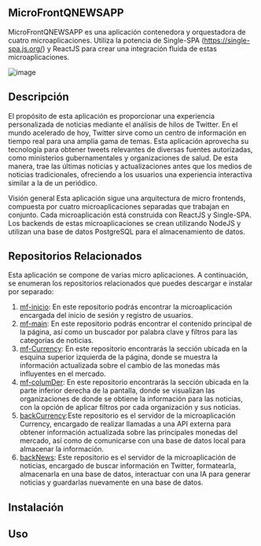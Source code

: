## MicroFrontQNEWSAPP

MicroFrontQNEWSAPP es una aplicación contenedora y orquestadora de cuatro microaplicaciones. Utiliza la potencia de Single-SPA (https://single-spa.js.org/) y ReactJS para crear una integración fluida de estas microaplicaciones.

![image](https://github.com/DarioMarcuzzi/MicroFrontQNEWSAPP/assets/97201734/96812646-7892-412f-9486-379d6330e9b6)

## Descripción
El propósito de esta aplicación es proporcionar una experiencia personalizada de noticias mediante el análisis de hilos de Twitter. En el mundo acelerado de hoy, Twitter sirve como un centro de información en tiempo real para una amplia gama de temas. Esta aplicación aprovecha su tecnología para obtener tweets relevantes de diversas fuentes autorizadas, como ministerios gubernamentales y organizaciones de salud. De esta manera, trae las últimas noticias y actualizaciones antes que los medios de noticias tradicionales, ofreciendo a los usuarios una experiencia interactiva similar a la de un periódico.

Visión general
Esta aplicación sigue una arquitectura de micro frontends, compuesta por cuatro microaplicaciones separadas que trabajan en conjunto. Cada microaplicación está construida con ReactJS y Single-SPA. Los backends de estas microaplicaciones se crean utilizando NodeJS y utilizan una base de datos PostgreSQL para el almacenamiento de datos.

## Repositorios Relacionados

Esta aplicación se compone de varias micro aplicaciones. A continuación, se enumeran los repositorios relacionados que puedes descargar e instalar por separado:

1. [mf-inicio](https://github.com/DarioMarcuzzi/mf-inicio): En este repositorio podrás encontrar la microaplicación encargada del inicio de sesión y registro de usuarios.
2. [mf-main](https://github.com/DarioMarcuzzi/mf-main): En este repositorio podrás encontrar el contenido principal de la página, así como un buscador por palabra clave y filtros para las categorías de noticias.
3. [mf-Currency](https://github.com/DarioMarcuzzi/mf-Currency): En este repositorio encontrarás la sección ubicada en la esquina superior izquierda de la página, donde se muestra la información actualizada sobre el cambio de las monedas más influyentes en el mercado.
4. [mf-columDer](https://github.com/DarioMarcuzzi/mf-columDer):  En este repositorio encontrarás la sección ubicada en la parte inferior derecha de la pantalla, donde se visualizan las organizaciones de donde se obtiene la información para las noticias, con la opción de aplicar filtros por cada organización y sus noticias.
5. [backCurrency](https://github.com/DarioMarcuzzi/backCurrency):Este repositorio es el servidor de la microaplicación Currency, encargado de realizar llamadas a una API externa para obtener información actualizada sobre las principales monedas del mercado, así como de comunicarse con una base de datos local para almacenar la información.
6. [backNews](https://github.com/DarioMarcuzzi/backNews): Este repositorio es el servidor de la microaplicación de noticias, encargado de buscar información en Twitter, formatearla, almacenarla en una base de datos, interactuar con una IA para generar noticias y guardarlas nuevamente en una base de datos.

## Instalación




## Uso



